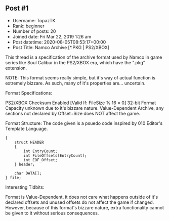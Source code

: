 ## Post #1
- Username: TopazTK
- Rank: beginner
- Number of posts: 20
- Joined date: Fri Mar 22, 2019 1:26 am
- Post datetime: 2020-08-05T08:53:17+00:00
- Post Title: Namco Archive [*.PKG | PS2/XBOX]

This thread is a specification of the archive format used by Namco in game series like Soul Calibur in the PS2/XBOX era, which have the ".pkg" extension.

NOTE: This format seems really simple, but it's way of actual function is extremely bizzare. As such, many of it's properties are... uncertain.

Format Specifications:

 PS2/XBOX Checksum Enabled [Valid If: FileSize % 16 = 0]
 32-bit Format
 Capacity unknown due to it's bizzare nature.
 Value-Dependent Archive, any sections not declared by Offset+Size does NOT affect the game.

Format Structure:
The code given is a psuedo code inspired by 010 Editor's Template Language.

```
{
	struct HEADER
	{
		int EntryCount;
		int FileOffsets[EntryCount];
		int EOF_Offset;
	} header;
	
	char DATA[];
} file;

```

Interesting Tidbits:

 Format is Value-Dependent, it does not care what happens outside of it's declared offsets and unused offsets do not affect the game if changed. However, because of this format's bizzare nature, extra functionality cannot be given to it without serious consequences.
